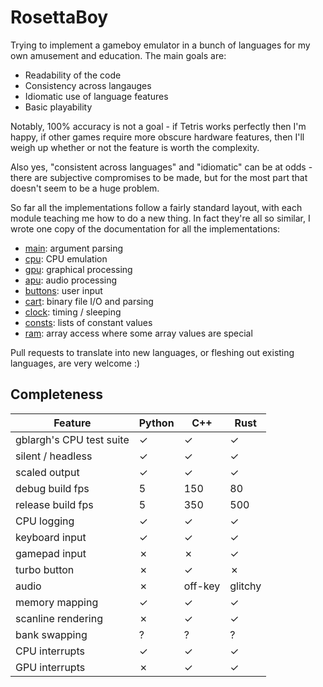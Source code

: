 RosettaBoy
==========
Trying to implement a gameboy emulator in a bunch of languages for my own
amusement and education. The main goals are:

- Readability of the code
- Consistency across langauges
- Idiomatic use of language features
- Basic playability

Notably, 100% accuracy is not a goal - if Tetris works perfectly then I'm
happy, if other games require more obscure hardware features, then I'll
weigh up whether or not the feature is worth the complexity.

Also yes, "consistent across languages" and "idiomatic" can be at odds -
there are subjective compromises to be made, but for the most part that
doesn't seem to be a huge problem.

So far all the implementations follow a fairly standard layout, with each
module teaching me how to do a new thing. In fact they're all so similar,
I wrote one copy of the documentation for all the implementations:

- [main](docs/main.md): argument parsing
- [cpu](docs/cpu.md): CPU emulation
- [gpu](docs/gpu.md): graphical processing
- [apu](docs/apu.md): audio processing
- [buttons](docs/buttons.md): user input
- [cart](docs/cart.md): binary file I/O and parsing
- [clock](docs/clock.md): timing / sleeping
- [consts](docs/consts.md): lists of constant values
- [ram](docs/ram.md): array access where some array values are special

Pull requests to translate into new languages, or fleshing out existing
languages, are very welcome :)

Completeness
------------
| Feature                            | Python    | C++       | Rust      |
| -------                            | -------   | ---       | ----      |
| gblargh's CPU test suite           |  &check;  |  &check;  |  &check;  |
| silent / headless                  |  &check;  |  &check;  |  &check;  |
| scaled output                      |  &check;  |  &check;  |  &check;  |
| debug build fps                    |  5        |  150      |  80       |
| release build fps                  |  5        |  350      |  500      |
| CPU logging                        |  &check;  |  &check;  |  &check;  |
| keyboard input                     |  &check;  |  &check;  |  &check;  |
| gamepad input                      |  &cross;  |  &cross;  |  &check;  |
| turbo button                       |  &cross;  |  &check;  |  &cross;  |
| audio                              |  &cross;  |  off-key  |  glitchy  |
| memory mapping                     |  &check;  |  &check;  |  &check;  |
| scanline rendering                 |  &cross;  |  &check;  |  &check;  |
| bank swapping                      |  ?        |  ?        |  ?        |
| CPU interrupts                     |  &check;  |  &check;  |  &check;  |
| GPU interrupts                     |  &cross;  |  &check;  |  &check;  |
